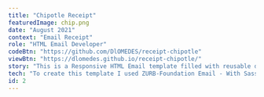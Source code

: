 ```yaml
---
title: "Chipotle Receipt"
featuredImage: chip.png
date: "August 2021"
context: "Email Receipt"
role: "HTML Email Developer"
codeBtn: "https://github.com/DlOMEDES/receipt-chipotle"
viewBtn: "https://dlomedes.github.io/receipt-chipotle/"
story: "This is a Responsive HTML Email template filled with reusable data."
tech: "To create this template I used ZURB-Foundation Email - With Sass."
id: 2
---
```

